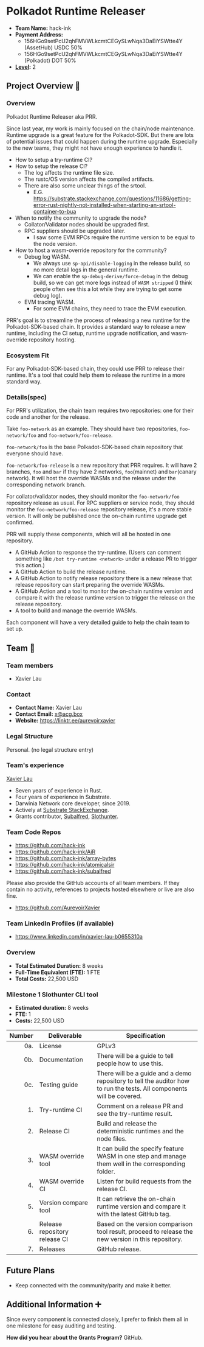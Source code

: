 # Polkadot Runtime Releaser

- **Team Name:** hack-ink
- **Payment Address:**
  - 156HGo9setPcU2qhFMVWLkcmtCEGySLwNqa3DaEiYSWtte4Y (AssetHub) USDC 50%
  - 156HGo9setPcU2qhFMVWLkcmtCEGySLwNqa3DaEiYSWtte4Y (Polkadot) DOT  50%
- **[Level](https://github.com/w3f/Grants-Program/tree/master#level_slider-levels):** 2

## Project Overview :page_facing_up:

### Overview

Polkadot Runtime Releaser aka PRR.

Since last year, my work is mainly focused on the chain/node maintenance.
Runtime upgrade is a great feature for the Polkadot-SDK.
But there are lots of potential issues that could happen during the runtime upgrade.
Especially to the new teams, they might not have enough experience to handle it.

- How to setup a try-runtime CI?
- How to setup the release CI?
  - The log affects the runtime file size.
  - The rustc/OS version affects the compiled artifacts.
  - There are also some unclear things of the srtool.
    - E.G. https://substrate.stackexchange.com/questions/11686/getting-error-rust-nightly-not-installed-when-starting-an-srtool-container-to-bu​a
- When to notify the community to upgrade the node?
  - Collator/Validator nodes should be upgraded first.
  - RPC suppliers should be upgraded later.
    - I saw some EVM RPCs require the runtime version to be equal to the node version.
- How to host a wasm-override repository for the community?
  - Debug log WASM.
    - We always use `sp-api/disable-logging` in the release build, so no more detail logs in the general runtime.
    - We can enable the `sp-debug-derive/force-debug` in the debug build, so we can get more logs instead of `WASM stripped` (I think people often see this a lot while they are trying to get some debug log).
  - EVM tracing WASM.
    - For some EVM chains, they need to trace the EVM execution.

PRR's goal is to streamline the process of releasing a new runtime for the Polkadot-SDK-based chain. It provides a standard way to release a new runtime, including the CI setup, runtime upgrade notification, and wasm-override repository hosting.

### Ecosystem Fit

For any Polkadot-SDK-based chain, they could use PRR to release their runtime. It's a tool that could help them to release the runtime in a more standard way.

### Details(spec)

For PRR's utilization, the chain team requires two repositories: one for their code and another for the release.

Take `foo-network` as an example.
They should have two repositories, `foo-network/foo` and `foo-network/foo-release`.

`foo-network/foo` is the base Polkadot-SDK-based chain repository that everyone should have.

`foo-network/foo-release` is a new repository that PRR requires.
It will have 2 branches, `foo` and `bar` if they have 2 networks, `foo`(mainnet) and `bar`(canary network).
It will host the override WASMs and the release under the corresponding network branch.

For collator/validator nodes, they should monitor the `foo-network/foo` repository release as usual.
For RPC suppliers or service node, they should monitor the `foo-network/foo-release` repository release, it's a more stable version. It will only be published once the on-chain runtime upgrade get confirmed.

PRR will supply these components, which will all be hosted in one repository.
- A GitHub Action to response the try-runtime. (Users can comment something like `/bot try-runtime <network>` under a release PR to trigger this action.)
- A GitHub Action to build the release runtime.
- A GitHub Action to notify release repository there is a new release that release repository can start preparing the override WASMs.
- A GitHub Action and a tool to monitor the on-chain runtime version and compare it with the release runtime version to trigger the release on the release repository.
- A tool to build and manage the override WASMs.

Each component will have a very detailed guide to help the chain team to set up.

## Team :busts_in_silhouette:

### Team members

- Xavier Lau

### Contact

- **Contact Name:** Xavier Lau
- **Contact Email:** x@acg.box
- **Website:** https://linktr.ee/aurevoirxavier

### Legal Structure

Personal. (no legal structure entry)

### Team's experience

[Xavier Lau](https://github.com/AurevoirXavier)

- Seven years of experience in Rust.
- Four years of experience in Substrate.
- Darwinia Network core developer, since 2019.
- Actively at [Substrate StackExchange](https://substrate.stackexchange.com/users/251/aurevoirxavier).
- Grants contributor, [Subalfred](https://github.com/hack-ink/subalfred), [Slothunter](https://github.com/hack-ink/slothunter).

### Team Code Repos

- https://github.com/hack-ink
- https://github.com/hack-ink/AiR
- https://github.com/hack-ink/array-bytes
- https://github.com/hack-ink/atomicalsir
- https://github.com/hack-ink/subalfred

Please also provide the GitHub accounts of all team members.
If they contain no activity, references to projects hosted elsewhere or live are also fine.

- https://github.com/AurevoirXavier

### Team LinkedIn Profiles (if available)

- https://www.linkedin.com/in/xavier-lau-b0655310a

### Overview

- **Total Estimated Duration:** 8 weeks
- **Full-Time Equivalent (FTE):**  1 FTE
- **Total Costs:** 22,500 USD

### Milestone 1 Slothunter CLI tool

- **Estimated duration:** 8 weeks
- **FTE:**  1
- **Costs:** 22,500 USD

| Number | Deliverable                   | Specification                                                                                                         |
| -----: | ----------------------------- | --------------------------------------------------------------------------------------------------------------------- |
|    0a. | License                       | GPLv3                                                                                                                 |
|    0b. | Documentation                 | There will be a guide to tell people how to use this.                                                                 |
|    0c. | Testing guide                 | There will be a guide and a demo repository to tell the auditor how to run the tests. All components will be covered. |
|     1. | Try-runtime CI                | Comment on a release PR and see the try-runtime result.                                                               |
|     2. | Release CI                    | Build and release the deterministic runtimes and the node files.                                                      |
|     3. | WASM override tool            | It can build the specify feature WASM in one step and manage them well in the corresponding folder.                   |
|     4. | WASM override CI              |  Listen for build requests from the release CI.                                                                             |
|     5. | Version compare tool          | It can retrieve the on-chain runtime version and compare it with the latest GitHub tag.                               |
|     6. | Release repository release CI | Based on the version comparison tool result, proceed to release the new version in this repository.                   |
|     7. | Releases                      | GitHub release.                                                                                                       |

## Future Plans

- Keep connected with the community/parity and make it better.

## Additional Information :heavy_plus_sign:

Since every component is connected closely, I prefer to finish them all in one milestone for easy auditing and testing.

**How did you hear about the Grants Program?** GitHub.
